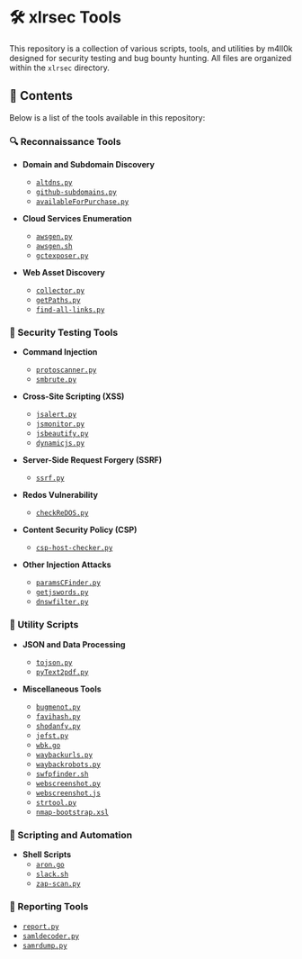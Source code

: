 # 🛠️ xlrsec Tools

This repository is a collection of various scripts, tools, and utilities by m4ll0k designed for security testing and bug bounty hunting. All files are organized within the `xlrsec` directory.

## 📁 Contents

Below is a list of the tools available in this repository:

### 🔍 Reconnaissance Tools

- **Domain and Subdomain Discovery**
  - [`altdns.py`](xlrsec/altdns.py)
  - [`github-subdomains.py`](xlrsec/github-subdomains.py)
  - [`availableForPurchase.py`](xlrsec/availableForPurchase.py)

- **Cloud Services Enumeration**
  - [`awsgen.py`](xlrsec/awsgen.py)
  - [`awsgen.sh`](xlrsec/awsgen.sh)
  - [`gctexposer.py`](xlrsec/gctexposer.py)

- **Web Asset Discovery**
  - [`collector.py`](xlrsec/collector.py)
  - [`getPaths.py`](xlrsec/getPaths.py)
  - [`find-all-links.py`](xlrsec/find-all-links.py)

### 🔐 Security Testing Tools

- **Command Injection**
  - [`protoscanner.py`](xlrsec/protoscanner.py)
  - [`smbrute.py`](xlrsec/smbrute.py)

- **Cross-Site Scripting (XSS)**
  - [`jsalert.py`](xlrsec/jsalert.py)
  - [`jsmonitor.py`](xlrsec/jsmonitor.py)
  - [`jsbeautify.py`](xlrsec/jsbeautify.py)
  - [`dynamicjs.py`](xlrsec/dynamicjs.py)

- **Server-Side Request Forgery (SSRF)**
  - [`ssrf.py`](xlrsec/ssrf.py)

- **Redos Vulnerability**
  - [`checkReDOS.py`](xlrsec/checkReDOS.py)

- **Content Security Policy (CSP)**
  - [`csp-host-checker.py`](xlrsec/csp-host-checker.py)

- **Other Injection Attacks**
  - [`paramsCFinder.py`](xlrsec/paramsCFinder.py)
  - [`getjswords.py`](xlrsec/getjswords.py)
  - [`dnswfilter.py`](xlrsec/dnswfilter.py)

### 🔧 Utility Scripts

- **JSON and Data Processing**
  - [`tojson.py`](xlrsec/tojson.py)
  - [`pyText2pdf.py`](xlrsec/pyText2pdf.py)

- **Miscellaneous Tools**
  - [`bugmenot.py`](xlrsec/bugmenot.py)
  - [`favihash.py`](xlrsec/favihash.py)
  - [`shodanfy.py`](xlrsec/shodanfy.py)
  - [`jefst.py`](xlrsec/jefst.py)
  - [`wbk.go`](xlrsec/wbk.go)
  - [`waybackurls.py`](xlrsec/waybackurls.py)
  - [`waybackrobots.py`](xlrsec/waybackrobots.py)
  - [`swfpfinder.sh`](xlrsec/swfpfinder.sh)
  - [`webscreenshot.py`](xlrsec/webscreenshot.py)
  - [`webscreenshot.js`](xlrsec/webscreenshot.js)
  - [`strtool.py`](xlrsec/strtool.py)
  - [`nmap-bootstrap.xsl`](xlrsec/nmap-bootstrap.xsl)

### 🔧 Scripting and Automation

- **Shell Scripts**
  - [`aron.go`](xlrsec/aron.go)
  - [`slack.sh`](xlrsec/slack.sh)
  - [`zap-scan.py`](xlrsec/zap-scan.py)

### 📝 Reporting Tools

- [`report.py`](xlrsec/report.py)
- [`samldecoder.py`](xlrsec/samldecoder.py)
- [`samrdump.py`](xlrsec/samrdump.py)


